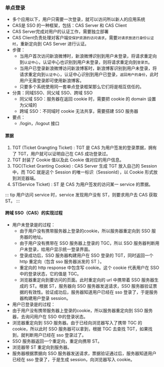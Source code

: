 ### 单点登录

+ 多个应用以下，用户只需要一次登录，就可以访问所以新人的应用系统
+ CAS是 SSO 的一种框架，包括：CAS Server 和 CAS Client
+ CAS Server完成对用户的认证工作，需要独立部署
+ CAS Client负责处理对客户端`受保护资源的访问请求`，需要`对请求放进行身份认证时`，重新定向到 CAS Server 进行认证。
+ 步骤：
  + 当用户首次访问新浪微博时，新浪微博识别到用户未登录，将请求重定向到`认证中心`，认证中心也识别到用户未登录，则将请求重定向到`登录页`。
  + 当用户已登录新浪微博访问新浪博客时，新浪博客识别到用户未登录，将请求重定向到`认证中心`，认证中心识别到用户已登录，`返回用户的身份`，此时用户无需登录即可使用新浪博客。
  + 只要多个系统使用同一套单点登录框架那么它们将是相互信任的。
+ 分类：同域SSO、同父域 SSO、跨域 SSO
  + 同父域 SSO：服务器在返回 cookie 时，需要把 cookie 的 domain 设置为父域的
  + 跨域 SSO：不同域时 cookie 无法共享，需要搭建 SSO 服务器
+ 要点：
  + /login，/logout 接口

#### 票据

1. TGT (Ticket Grangting Ticket) : TGT 是 CAS 为用户签发的登录票据，拥有了 TGT，用户就可以证明自己在 CAS 成功登录过。
2. TGT 封装了 Cookie 值以及此 Cookie 值对应的用户信息。
3. TGC(Ticket Granting Cookie) : CAS Server 生成 TGT 放入自己的 Session 中，而 TGC 就是这个 Session 的唯一标识（SessionId），以 Cookie 形式放到浏览器端。
4. ST(Service Ticket) : ST 是 CAS 为用户签发的访问某一 service 的票据。

::: tip
用户访问 service 时，service 发现用户没有 ST，则要求用户去 CAS 获取 ST。
:::

#### 跨域 SSO（CAS）的实现过程

+ 用户未登录是的过程：
  + 由于用户没有携带服务器上登录的cookie，所以服务器重定向到 SSO 服务器的地址。
  + 由于用户没有携带在 SSO 服务器上登录的 TGC，所以 SSO 服务器判断用户未登录，给用户显示统一登录界面。
  + 登录成功后，SSO 服务器构建用户在 SSO 登录的 TGT，同时返回一个 http 重定向（包含 sso 服务器派发的 ST ）。
  + 重定向的 http response 中包含写 cookie。这个 cookie 代表用户在 SSO 中的登录状态，它的值是 TGC。
  + 浏览器重定向到要访问的页面。此时重定向的 url 中携带着 SSO 服务器生成的 ST。根据 ST，服务器向 SSO 服务器发送请求，SSO 服务器验证票据的有效性。验证成功后，服务器知道用户已经在 sso 登录了，于是服务器构建用户登录 session。
+ 用户已登录是的过程：
+ 由于用户没有携带服务器上登录的cookie，所以服务器重定向到 SSO 服务器，去询问用户在 SSO 中的登录状态。
+ 浏览器重定向到 SSO 服务器。由于已经向浏览器写入了携带 TGC 的 cookie，所以此时 SSO 服务器可以拿到，根据 TGC 去查找 TGT，如果找到，就判断用户已经在 sso 登录过了。
+ SSO 服务器返回一个重定向，重定向携带 ST。
+ 浏览器带 ST 重定向到服务器。
+ 服务器根据票据向 SSO 服务器发送请求，票据验证通过后，服务器知道用户已经在 sso 登录了，于是生成 session，向浏览器写入 cookie。
